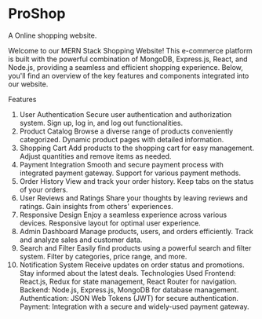 # ProShop
A Online shopping website. 

Welcome to our MERN Stack Shopping Website! This e-commerce platform is built with the powerful combination of MongoDB, Express.js, React, and Node.js, providing a seamless and efficient shopping experience. Below, you'll find an overview of the key features and components integrated into our website.

Features
1. User Authentication
Secure user authentication and authorization system.
Sign up, log in, and log out functionalities.
2. Product Catalog
Browse a diverse range of products conveniently categorized.
Dynamic product pages with detailed information.
3. Shopping Cart
Add products to the shopping cart for easy management.
Adjust quantities and remove items as needed.
4. Payment Integration
Smooth and secure payment process with integrated payment gateway.
Support for various payment methods.
5. Order History
View and track your order history.
Keep tabs on the status of your orders.
6. User Reviews and Ratings
Share your thoughts by leaving reviews and ratings.
Gain insights from others' experiences.
7. Responsive Design
Enjoy a seamless experience across various devices.
Responsive layout for optimal user experience.
8. Admin Dashboard
Manage products, users, and orders efficiently.
Track and analyze sales and customer data.
9. Search and Filter
Easily find products using a powerful search and filter system.
Filter by categories, price range, and more.
10. Notification System
Receive updates on order status and promotions.
Stay informed about the latest deals.
Technologies Used
Frontend: React.js, Redux for state management, React Router for navigation.
Backend: Node.js, Express.js, MongoDB for database management.
Authentication: JSON Web Tokens (JWT) for secure authentication.
Payment: Integration with a secure and widely-used payment gateway.
